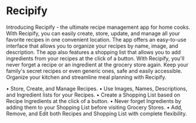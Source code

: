# Recipify


Introducing Recipify - the ultimate recipe management app for home cooks.
With Recipify, you can easily create, store, update, and manage all your favorite recipes in one convenient location.
The app offers an easy-to-use interface that allows you to organize your recipes by name, image, and description.
The app also features a shopping list that allows you to add ingredients from your recipes at the click of a button.
With Recipify, you'll never forget a recipe or an ingredient at the grocery store again.
Keep your family's secret recipes or even generic ones, safe and easily accessible.
Organize your kitchen and streamline meal planning with Recipify.

• Store, Create, and Manage Recipes.
• Use Images, Names, Descriptions, and Ingredient lists for your Recipes.
• Create a Shopping List based on Recipe Ingredients at the click of a button.
• Never forget Ingredients by adding them to your Shopping List before visiting Grocery Stores.
• Add, Remove, and Edit both Recipes and Shopping List with complete flexibility.
